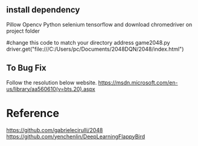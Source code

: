 ## install dependency
Pillow
Opencv Python
selenium
tensorflow
and download chromedriver on project folder

#change this code to match your directory address
game2048.py
driver.get("file:///C:/Users/pc/Documents/2048DQN/2048/index.html")

## To Bug Fix
Follow the resolution below website.
https://msdn.microsoft.com/en-us/library/aa560610(v=bts.20).aspx

# Reference
https://github.com/gabrielecirulli/2048
https://github.com/yenchenlin/DeepLearningFlappyBird
